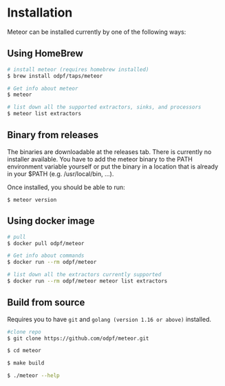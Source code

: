 # Installation

Meteor can be installed currently by one of the following ways:

## Using HomeBrew

```sh
# install meteor (requires homebrew installed)
$ brew install odpf/taps/meteor

# Get info about meteor
$ meteor

# list down all the supported extractors, sinks, and processors
$ meteor list extractors
```

## Binary from releases

The binaries are downloadable at the releases tab.
There is currently no installer available.
You have to add the meteor binary to the PATH environment variable yourself or put the binary in a location that is already in your $PATH (e.g. /usr/local/bin, ...).

Once installed, you should be able to run:

```$ meteor version```

## Using docker image

```bash
# pull
$ docker pull odpf/meteor

# Get info about commands
$ docker run --rm odpf/meteor

# list down all the extractors currently supported
$ docker run --rm odpf/meteor meteor list extractors
```

## Build from source

Requires you to have `git` and `golang (version 1.16 or above)` installed.

```bash
#clone repo
$ git clone https://github.com/odpf/meteor.git

$ cd meteor

$ make build

$ ./meteor --help
```
